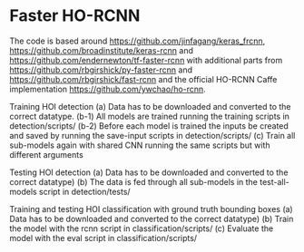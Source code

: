 # Faster HO-RCNN

The code is based around https://github.com/jinfagang/keras_frcnn,  https://github.com/broadinstitute/keras-rcnn and https://github.com/endernewton/tf-faster-rcnn with additional parts from https://github.com/rbgirshick/py-faster-rcnn and https://github.com/rbgirshick/fast-rcnn and the official HO-RCNN Caffe implementation https://github.com/ywchao/ho-rcnn.


Training HOI detection
(a) Data has to be downloaded and converted to the correct datatype.
(b-1) All models are trained running the training scripts in detection/scripts/
(b-2) Before each model is trained the inputs be created and saved by running the save-input scripts in detection/scripts/
(c) Train all sub-models again with shared CNN running the same scripts but with different arguments

Testing HOI detection
(a) Data has to be downloaded and converted to the correct datatype)
(b) The data is fed through all sub-models in the test-all-models script in detection/tests/

Training and testing HOI classification with ground truth bounding boxes
(a) Data has to be downloaded and converted to the correct datatype)
(b) Train the model with the rcnn script in classification/scripts/
(c) Evaluate the model with the eval script in classification/scripts/

